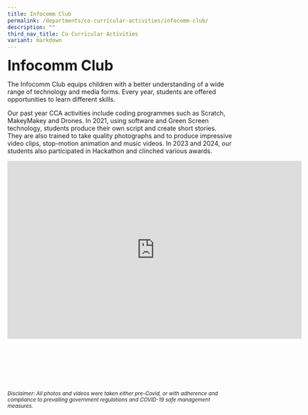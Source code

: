 ```yaml
---
title: Infocomm Club
permalink: /departments/co-curricular-activities/infocomm-club/
description: ""
third_nav_title: Co Curricular Activities
variant: markdown
---
```

<b><font size="6">Infocomm Club</font></b>

The Infocomm Club equips children with a better understanding of a wide range of technology and media forms. Every year, students are offered opportunities to learn different skills.  
  
Our past year CCA activities include coding programmes such as Scratch, MakeyMakey and Drones. In 2021, using software and Green Screen technology, students produce their own script and create short stories. They are also trained to take quality photographs and to produce impressive video clips, stop-motion animation and music videos. In 2023 and 2024, our students also participated in Hackathon and clinched various awards.

<center>

<iframe allowfullscreen="true" height="400" width="660" frameborder="0" src="https://docs.google.com/presentation/d/e/2PACX-1vQnIhBAn-GgxzGa_FT7isf0r8bOs6CDUil_PcdqKfhgQ5NMIbfzulKJh5CtJ2_q75O4tTM-iIuI5Rfx/embed?start=true&amp;loop=true&amp;delayms=3000"></iframe>	
	
</center>

<br><br><br><br><br><br>
<sup>_Disclaimer: All photos and videos were taken either pre-Covid, or with adherence and compliance to prevailing government regulations and COVID-19 safe management measures._</sup>